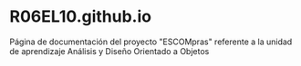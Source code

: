 # R06EL10.github.io
Página de documentación del proyecto "ESCOMpras" referente a la unidad de aprendizaje Análisis y Diseño Orientado a Objetos
